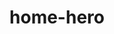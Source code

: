 ---
title : "home-hero"
headingLeft : "Decentralized Cloud"
headingRight: "Storage is Better"
stage : "BETA"
stageDescriptor:  ""
subheadingLeft : "Tardigrade is the enterprise, production-ready version of"
subheadingRight : " the Storj network, complete with guaranteed SLAs."
poweredByIMG : "/img/poweredbystorj.svg"
heroIMG : "/img/tardigrade-hero.png"
leftBenefitsCol :
- Affordable
- Performant
- Resilient
rightBenefitsCol :
- Secure
- Predictable
- Intuitive
---